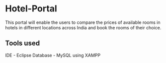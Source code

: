 # Hotel-Portal

This portal will enable the users to compare the prices of available rooms in hotels in different locations across India and book the rooms of their choice.

## Tools used
  IDE - Eclipse
  Database - MySQL using XAMPP
   

